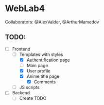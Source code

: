 # WebLab4

Collaborators: @AlexValder, @ArthurMamedov

## TODO:

- [ ] Frontend
  - [ ] Templates with styles
    - [x] Authentification page
    - [ ] Main page
    - [x] User profile
    - [x] Anime title page
      - [x] Comments
  - [ ] JS scripts

- [ ] Backend
  - [ ] Create TODO

